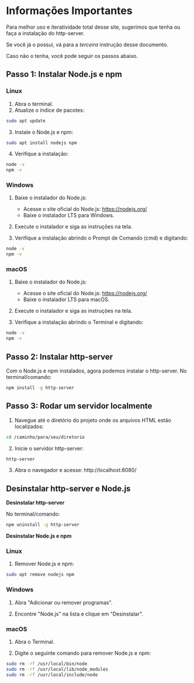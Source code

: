# Informações Importantes

Para melhor uso e iteratividade total desse site, sugerimos que tenha ou faça a instalação do http-server.

Se você já o possui, vá para a *terceira* instrução desse documento.

Caso não o tenha, você pode seguir os passos abaixo.

## Passo 1: Instalar Node.js e npm
### Linux

1. Abra o terminal.
2. Atualize o índice de pacotes:

```bash
sudo apt update
```

3. Instale o Node.js e npm:

```bash
sudo apt install nodejs npm
```

4. Verifique a instalação:

```bash
node -v
npm -v
```

### Windows

1. Baixe o instalador do Node.js:
    - Acesse o site oficial do Node.js: https://nodejs.org/
    - Baixe o instalador LTS para Windows.

2. Execute o instalador e siga as instruções na tela.

3. Verifique a instalação abrindo o Prompt de Comando (cmd) e digitando:

```bash
node -v
npm -v
```

### macOS

1. Baixe o instalador do Node.js:

    - Acesse o site oficial do Node.js: https://nodejs.org/
    - Baixe o instalador LTS para macOS.

2. Execute o instalador e siga as instruções na tela.

3. Verifique a instalação abrindo o Terminal e digitando:

```bash
node -v
npm -v
```

## Passo 2: Instalar http-server

Com o Node.js e npm instalados, agora podemos instalar o http-server.
No terminal/comando:

```bash
npm install -g http-server
```

## Passo 3: Rodar um servidor localmente

1. Navegue até o diretório do projeto onde os arquivos HTML estão localizados:

```bash
cd /caminho/para/seu/diretorio
```

2. Inicie o servidor http-server:

```bash
http-server
```

3. Abra o navegador e acesse: http://localhost:8080/

## Desinstalar http-server e Node.js

**Desinstalar http-server**

No terminal/comando:

```bash
npm uninstall -g http-server
```

**Desinstalar Node.js e npm**

### Linux

1. Remover Node.js e npm:

```bash
sudo apt remove nodejs npm
```

### Windows

1. Abra "Adicionar ou remover programas".

2. Encontre "Node.js" na lista e clique em "Desinstalar".

### macOS

1. Abra o Terminal.

2. Digite o seguinte comando para remover Node.js e npm:

```bash
sudo rm -rf /usr/local/bin/node
sudo rm -rf /usr/local/lib/node_modules
sudo rm -rf /usr/local/include/node
```
